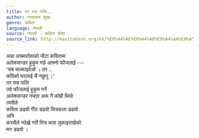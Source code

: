 ```yaml
---
title: तर यस पालि..
author: मनप्रसाद सुब्बा
genre: कविता
language: नेपाली
source: नेपाली - कविता कोश
source_link: http://kavitakosh.org/kk/%E0%A4%AE%E0%A4%A8%E0%A4%AA%E0%A5%8D%E0%A4%B0%E0%A4%B8%E0%A4%BE%E0%A4%A6_%E0%A4%B8%E0%A5%81%E0%A4%AC%E0%A5%8D%E0%A4%AC%E0%A4%BE
---
```


अन्ना अख्मातोवाको यौटा कवितामा  
अलेक्जान्डर हुकुम गर्छ आफ्नो फौजलाई ---  
'सब सल्काइदेओ । तर ..  
कविको घरलाई चैं नछुनू ।'  
तर यस पालि  
त्यो फौजलाई हुकुम गर्ने  
अलेक्जान्डर नभएर अरू नै कोही थियो  
त्यसैले  
कविता डढ्यो गीत डढ्यो चित्रकला डढ्यो  
अनि  
कस्सैले नदेख्ने गरी भित्र कता लुकाइराखेको  
मन डढ्यो ।

